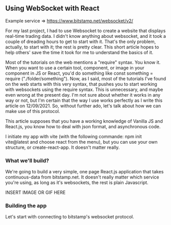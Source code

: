 ## Using WebSocket with React

Example service => https://www.bitstamp.net/websocket/v2/

For my last project, I had to use Websocket to create a website that displays real-time trading data. I didn't know anything about websocket, and it took a couple of dreading hours to get to start with it. That's the only problem, actually, to start with it; the rest is pretty clear. This short article hopes to help others' save the time it took for me to understand the basics of it.

Most of the tutorials on the web mentions a "require" syntax. You know it. When you want to use a certain tool, component, or image in your component in JS or React, you'd do something like const something = require ("./folder/something"). Now, as I said, most of the tutorials I've found on the web starts with this very syntax, that pushes you to start working with websockets using the require syntax. This is unnecessary, and maybe even wrong at the present day. I'm not sure about whether it works in any way or not, but I'm certain that the way I use works perfectly as I write this article on 12/09/2021. So, without further ado, let's talk about how we can make use of this protocol.

This article supposes that you have a working knowledge of Vanilla JS and React.js, you know how to deal with json format, and asynchronous code.

I initiate my app with vite (with the following commande: npm init vite@latest and choose react from the menu), but you can use your own structure, or create-react-app. It doesn't matter really.

### What we'll build?

We're going to build a very simple, one page React.js application that takes continuous-data from bitstamp.net. It doesn't really matter which service you're using, as long as it's websockets, the rest is plain Javascript.

INSERT IMAGE OR GIF HERE

### Building the app

Let's start with connecting to bitstamp's websocket protocol.
